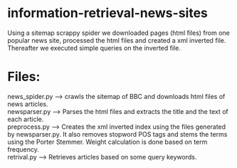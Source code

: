 # information-retrieval-news-sites
Using a sitemap scrappy spider we downloaded pages (html files) from one popular news site, processed the html files and created a xml inverted file. Thereafter we executed simple queries on the inverted file.

# Files:
  news_spider.py --> crawls the sitemap of BBC and downloads html files of news articles. </br>
  newsparser.py --> Parses the html files and extracts the title and the text of each article. </br>
  preprocess.py --> Creates the xml inverted index using the files generated by newsparser.py. It also removes stopword POS tags and stems the terms using the Porter Stemmer. Weight calculation is done based on term frequency.</br>
  retrival.py --> Retrieves articles based on some query keywords.
